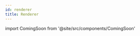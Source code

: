 ```yaml
---
id: renderer
title: Renderer
---
```


import ComingSoon from '@site/src/components/ComingSoon'

<ComingSoon/>

<!--
import Tabs from '@theme/Tabs';
import TabItem from '@theme/TabItem';

## Overview

The directory structure for the **renderer** folder outlines:

renderer
    Utils
        datasource.ts
        index.ts
        iterable-nodes.ts
        shared-utils.ts
    index.ts
    MainFrame.tsx
    Webform.tsx
-->